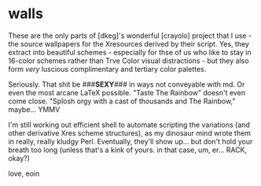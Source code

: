 # walls

These are the only parts of [dkeg]'s wonderful [crayolo] project that I use - the source wallpapers for the Xresources derived by their script. Yes, they extract into beautiful schemes - especially for thse of us who like to stay in 16-color schemes rather than Trve Color visual distractions - but they also form *very* luscious complimentary and tertiary color palettes.

Seriously. That shit be ###**SEXY**### in ways not conveyable with md. Or even the most arcane LaTeX possible. "Taste The Rainbow" doesn't even come close. "Splosh orgy with a cast of thousands and The Rainbow," maybe... YMMV

I'm still working out efficient shell to automate scripting the variations (and other derivative Xres scheme structures), as my dinosaur mind wrote them in really, really kludgy Perl. Eventually, they'll show up... but don't hold your breath too long (unless that's a kink of yours. in that case, um, er... RACK, okay?)

love, eoin
